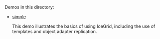Demos in this directory:

- [simple](./simple)

  This demo illustrates the basics of using IceGrid, including the
  use of templates and object adapter replication.
